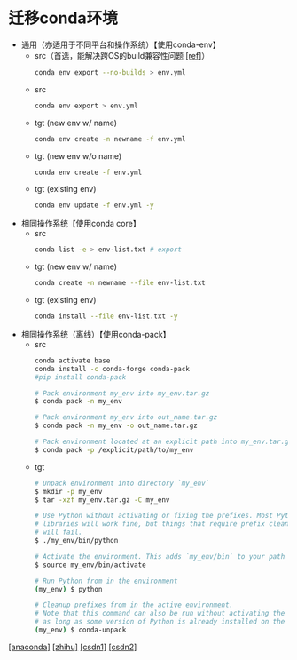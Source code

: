 # 迁移conda环境

+ 通用（亦适用于不同平台和操作系统）【使用conda-env】
  + src（首选，能解决跨OS的build兼容性问题 [[ref]](https://github.com/conda/conda/issues/9399)）
    ```bash
    conda env export --no-builds > env.yml
    ``` 
  + src
    ```bash
    conda env export > env.yml
    ```
  + tgt (new env w/ name)
    ```bash
    conda env create -n newname -f env.yml
    ```
  + tgt (new env w/o name)
    ```bash
    conda env create -f env.yml
    ```
  + tgt (existing env)
    ```bash
    conda env update -f env.yml -y
    ```
+ 相同操作系统【使用conda core】
  + src
    ```bash
    conda list -e > env-list.txt # export
    ```
  + tgt (new env w/ name)
    ```bash
    conda create -n newname --file env-list.txt
    ```
  + tgt (existing env)
    ```bash
    conda install --file env-list.txt -y
    ```
+ 相同操作系统（离线）【使用conda-pack】
  + src
    ```bash
    conda activate base
    conda install -c conda-forge conda-pack
    #pip install conda-pack
    ```
    ```bash
    # Pack environment my_env into my_env.tar.gz
    $ conda pack -n my_env
    
    # Pack environment my_env into out_name.tar.gz
    $ conda pack -n my_env -o out_name.tar.gz
    
    # Pack environment located at an explicit path into my_env.tar.gz
    $ conda pack -p /explicit/path/to/my_env
    ```
  + tgt
    ```bash
    # Unpack environment into directory `my_env`
    $ mkdir -p my_env
    $ tar -xzf my_env.tar.gz -C my_env
    
    # Use Python without activating or fixing the prefixes. Most Python
    # libraries will work fine, but things that require prefix cleanups
    # will fail.
    $ ./my_env/bin/python
    
    # Activate the environment. This adds `my_env/bin` to your path
    $ source my_env/bin/activate
    
    # Run Python from in the environment
    (my_env) $ python
    
    # Cleanup prefixes from in the active environment.
    # Note that this command can also be run without activating the environment
    # as long as some version of Python is already installed on the machine.
    (my_env) $ conda-unpack
    ```

[[anaconda]](https://www.anaconda.com/blog/moving-conda-environments) 
[[zhihu]](https://zhuanlan.zhihu.com/p/87344422) 
[[csdn1]](https://blog.csdn.net/weixin_43913261/article/details/124687789) 
[[csdn2]](https://blog.csdn.net/IT_Novice_/article/details/125616956) 
